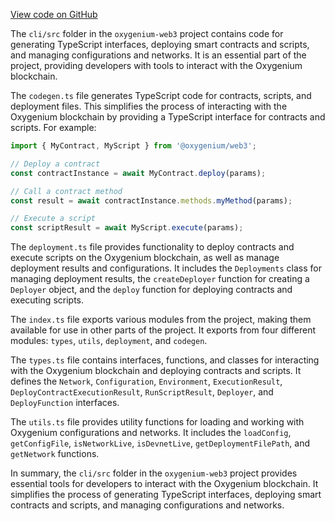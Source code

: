 [View code on GitHub](https://github.com/oxygenium-network/oxygenium-web3/.autodoc/docs/json/packages/cli/src)

The `cli/src` folder in the `oxygenium-web3` project contains code for generating TypeScript interfaces, deploying smart contracts and scripts, and managing configurations and networks. It is an essential part of the project, providing developers with tools to interact with the Oxygenium blockchain.

The `codegen.ts` file generates TypeScript code for contracts, scripts, and deployment files. This simplifies the process of interacting with the Oxygenium blockchain by providing a TypeScript interface for contracts and scripts. For example:

```typescript
import { MyContract, MyScript } from '@oxygenium/web3';

// Deploy a contract
const contractInstance = await MyContract.deploy(params);

// Call a contract method
const result = await contractInstance.methods.myMethod(params);

// Execute a script
const scriptResult = await MyScript.execute(params);
```

The `deployment.ts` file provides functionality to deploy contracts and execute scripts on the Oxygenium blockchain, as well as manage deployment results and configurations. It includes the `Deployments` class for managing deployment results, the `createDeployer` function for creating a `Deployer` object, and the `deploy` function for deploying contracts and executing scripts.

The `index.ts` file exports various modules from the project, making them available for use in other parts of the project. It exports from four different modules: `types`, `utils`, `deployment`, and `codegen`.

The `types.ts` file contains interfaces, functions, and classes for interacting with the Oxygenium blockchain and deploying contracts and scripts. It defines the `Network`, `Configuration`, `Environment`, `ExecutionResult`, `DeployContractExecutionResult`, `RunScriptResult`, `Deployer`, and `DeployFunction` interfaces.

The `utils.ts` file provides utility functions for loading and working with Oxygenium configurations and networks. It includes the `loadConfig`, `getConfigFile`, `isNetworkLive`, `isDevnetLive`, `getDeploymentFilePath`, and `getNetwork` functions.

In summary, the `cli/src` folder in the `oxygenium-web3` project provides essential tools for developers to interact with the Oxygenium blockchain. It simplifies the process of generating TypeScript interfaces, deploying smart contracts and scripts, and managing configurations and networks.
